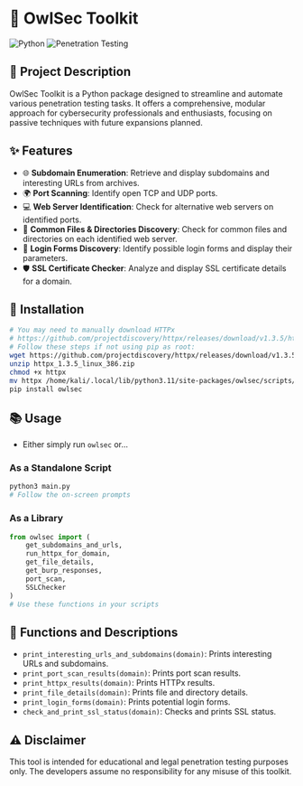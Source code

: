 
# 🦉 OwlSec Toolkit

![Python](https://img.shields.io/badge/language-Python-blue.svg) ![Penetration Testing](https://img.shields.io/badge/category-Penetration%20Testing-brightgreen.svg)

## 📖 Project Description

OwlSec Toolkit is a Python package designed to streamline and automate various penetration testing tasks. It offers a comprehensive, modular approach for cybersecurity professionals and enthusiasts, focusing on passive techniques with future expansions planned.

## ✨ Features

- 🌐 **Subdomain Enumeration**: Retrieve and display subdomains and interesting URLs from archives.
- 🌍 **Port Scanning**: Identify open TCP and UDP ports.
- 💻 **Web Server Identification**: Check for alternative web servers on identified ports.
- 📁 **Common Files & Directories Discovery**: Check for common files and directories on each identified web server.
- 🔐 **Login Forms Discovery**: Identify possible login forms and display their parameters.
- 🛡️ **SSL Certificate Checker**: Analyze and display SSL certificate details for a domain.

## 🚀 Installation

```bash
# You may need to manually download HTTPx
# https://github.com/projectdiscovery/httpx/releases/download/v1.3.5/httpx_1.3.5_linux_386.zip
# Follow these steps if not using pip as root:
wget https://github.com/projectdiscovery/httpx/releases/download/v1.3.5/httpx_1.3.5_linux_386.zip
unzip httpx_1.3.5_linux_386.zip
chmod +x httpx
mv httpx /home/kali/.local/lib/python3.11/site-packages/owlsec/scripts/pentesting/
pip install owlsec
```

## 📚 Usage

- Either simply run `owlsec` or...

### As a Standalone Script

```bash
python3 main.py
# Follow the on-screen prompts
```

### As a Library

```python
from owlsec import (
    get_subdomains_and_urls, 
    run_httpx_for_domain, 
    get_file_details,
    get_burp_responses,
    port_scan,
    SSLChecker
)
# Use these functions in your scripts
```

## 📃 Functions and Descriptions

- `print_interesting_urls_and_subdomains(domain)`: Prints interesting URLs and subdomains.
- `print_port_scan_results(domain)`: Prints port scan results.
- `print_httpx_results(domain)`: Prints HTTPx results.
- `print_file_details(domain)`: Prints file and directory details.
- `print_login_forms(domain)`: Prints potential login forms.
- `check_and_print_ssl_status(domain)`: Checks and prints SSL status.

## ⚠️ Disclaimer

This tool is intended for educational and legal penetration testing purposes only. The developers assume no responsibility for any misuse of this toolkit.
